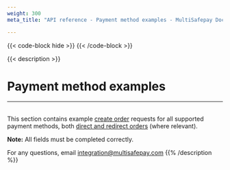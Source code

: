 ```yaml
---
weight: 300
meta_title: "API reference - Payment method examples - MultiSafepay Docs"

---
```

{{< code-block hide >}}
{{< /code-block >}}

{{< description >}}
# Payment method examples
<hr class="separator">

&nbsp;  
This section contains example [create order](https://docs-api.multisafepay.com/reference/createorder) requests for all supported payment methods, both [direct and redirect orders](https://docs-api.multisafepay.com/reference/introduction#direct-vs-redirect) (where relevant).

**Note:** All fields must be completed correctly.

For any questions, email <integration@multisafepay.com>
{{% /description %}}
